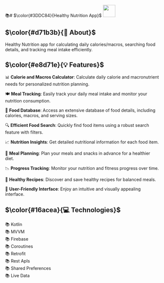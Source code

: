📚# $\color{#3DDC84}{Healthy Nutrition  App}$  <img height="40" src="https://user-images.githubusercontent.com/25181517/117269608-b7dcfb80-ae58-11eb-8e66-6cc8753553f0.png" />

## $\color{#d71b3b}{🚀 About}$

Healthy Nutrition app for calculating daily calories/macros, searching food details, and tracking meal intake efficiently.


## $\color{#e8d71e}{💡 Features}$

📊 **Calorie and Macros Calculator**: Calculate daily calorie and macronutrient needs for personalized nutrition planning.

🍽️ **Meal Tracking**: Easily track your daily meal intake and monitor your nutrition consumption.

🥗 **Food Database**: Access an extensive database of food details, including calories, macros, and serving sizes.

🔍 **Efficient Food Search**: Quickly find food items using a robust search feature with filters.

📈 **Nutrition Insights**: Get detailed nutritional information for each food item.

📅 **Meal Planning**: Plan your meals and snacks in advance for a healthier diet.

📉 **Progress Tracking**: Monitor your nutrition and fitness progress over time.

🥦 **Healthy Recipes**: Discover and save healthy recipes for balanced meals.

🌟 **User-Friendly Interface**: Enjoy an intuitive and visually appealing interface.



## $\color{#16acea}{💻 Technologies}$

📚 Kotlin
<br>
📚 MVVM
<br>
📚 Firebase
<br>
📚 Coroutines 
<br>
📚 Retrofit 
<br>
📚 Rest ApIs
<br>
📚 Shared Preferences
<br>
📚 Live Data


